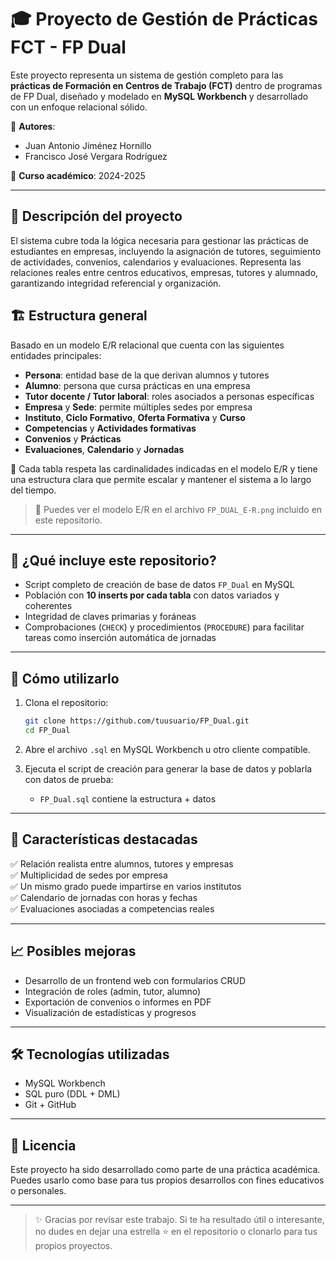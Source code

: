 
# 🎓 Proyecto de Gestión de Prácticas FCT - FP Dual

Este proyecto representa un sistema de gestión completo para las **prácticas de Formación en Centros de Trabajo (FCT)** dentro de programas de FP Dual, diseñado y modelado en **MySQL Workbench** y desarrollado con un enfoque relacional sólido.

📌 **Autores**:  
- Juan Antonio Jiménez Hornillo  
- Francisco José Vergara Rodríguez  

📅 **Curso académico**: 2024-2025

---

## 🧠 Descripción del proyecto

El sistema cubre toda la lógica necesaria para gestionar las prácticas de estudiantes en empresas, incluyendo la asignación de tutores, seguimiento de actividades, convenios, calendarios y evaluaciones. Representa las relaciones reales entre centros educativos, empresas, tutores y alumnado, garantizando integridad referencial y organización.

## 🏗️ Estructura general

Basado en un modelo E/R relacional que cuenta con las siguientes entidades principales:

- **Persona**: entidad base de la que derivan alumnos y tutores
- **Alumno**: persona que cursa prácticas en una empresa
- **Tutor docente / Tutor laboral**: roles asociados a personas específicas
- **Empresa** y **Sede**: permite múltiples sedes por empresa
- **Instituto**, **Ciclo Formativo**, **Oferta Formativa** y **Curso**
- **Competencias** y **Actividades formativas**
- **Convenios** y **Prácticas**
- **Evaluaciones**, **Calendario** y **Jornadas**

🧩 Cada tabla respeta las cardinalidades indicadas en el modelo E/R y tiene una estructura clara que permite escalar y mantener el sistema a lo largo del tiempo.

> 📎 Puedes ver el modelo E/R en el archivo `FP_DUAL_E-R.png` incluido en este repositorio.

---

## 💾 ¿Qué incluye este repositorio?

- Script completo de creación de base de datos `FP_Dual` en MySQL
- Población con **10 inserts por cada tabla** con datos variados y coherentes
- Integridad de claves primarias y foráneas
- Comprobaciones (`CHECK`) y procedimientos (`PROCEDURE`) para facilitar tareas como inserción automática de jornadas

---

## 🚀 Cómo utilizarlo

1. Clona el repositorio:
   ```bash
   git clone https://github.com/tuusuario/FP_Dual.git
   cd FP_Dual
   ```

2. Abre el archivo `.sql` en MySQL Workbench u otro cliente compatible.

3. Ejecuta el script de creación para generar la base de datos y poblarla con datos de prueba:
   - `FP_Dual.sql` contiene la estructura + datos

---

## 🧠 Características destacadas

✅ Relación realista entre alumnos, tutores y empresas  
✅ Multiplicidad de sedes por empresa  
✅ Un mismo grado puede impartirse en varios institutos  
✅ Calendario de jornadas con horas y fechas  
✅ Evaluaciones asociadas a competencias reales

---

## 📈 Posibles mejoras

- Desarrollo de un frontend web con formularios CRUD
- Integración de roles (admin, tutor, alumno)
- Exportación de convenios o informes en PDF
- Visualización de estadísticas y progresos

---

## 🛠️ Tecnologías utilizadas

- MySQL Workbench
- SQL puro (DDL + DML)
- Git + GitHub

---

## 📃 Licencia

Este proyecto ha sido desarrollado como parte de una práctica académica. Puedes usarlo como base para tus propios desarrollos con fines educativos o personales.

---

> ✨ Gracias por revisar este trabajo. Si te ha resultado útil o interesante, no dudes en dejar una estrella ⭐ en el repositorio o clonarlo para tus propios proyectos.
